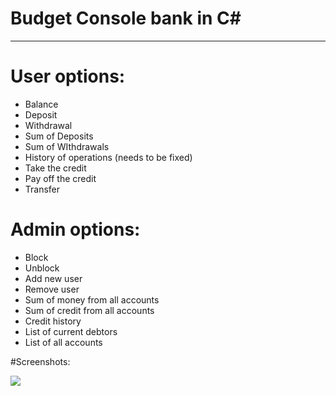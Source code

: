 # Budget Console bank in C#⁣
----
# User options:
- Balance
- Deposit
- Withdrawal
- Sum of Deposits
- Sum of WIthdrawals
- History of operations (needs to be fixed)
- Take the credit
- Pay off the credit
- Transfer

# Admin options:
- Block
- Unblock
- Add new user
- Remove user
- Sum of money from all accounts
- Sum of credit from all accounts
- Credit history
- List of current debtors
- List of all accounts

#Screenshots:

![](https://i.imgur.com/kvzVAvv.png)
